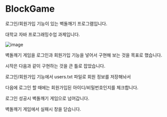 # BlockGame

로그인/회원가입 기능이 있는 벽돌깨기 프로그램입니다.

대학교 자바 프로그래밍수업 과제입니다.

![image](https://github.com/moonstar0301/BlockGame/assets/112082163/0e12be3b-3c18-4041-80f9-5ced8a6cd385)


벽돌깨기 게임을 로그인과 회원가입 기능을 넣어서 구현해 보는 것을 목표로 했습니다.

시작은 다음과 같이 구현하는 것을 큰 틀로 잡았습니다.

로그인/회원가입 기능에서 users.txt 파일로 회원 정보를 저장해놔서

다음에 로그인 할 때에는 회원가입된 아이디/비밀번호인지를 체크합니다.

로그인 성공시 벽돌깨기 게임으로 넘어갑니다.

벽돌깨기 게임에서 실패시 창을 닫습니다.
